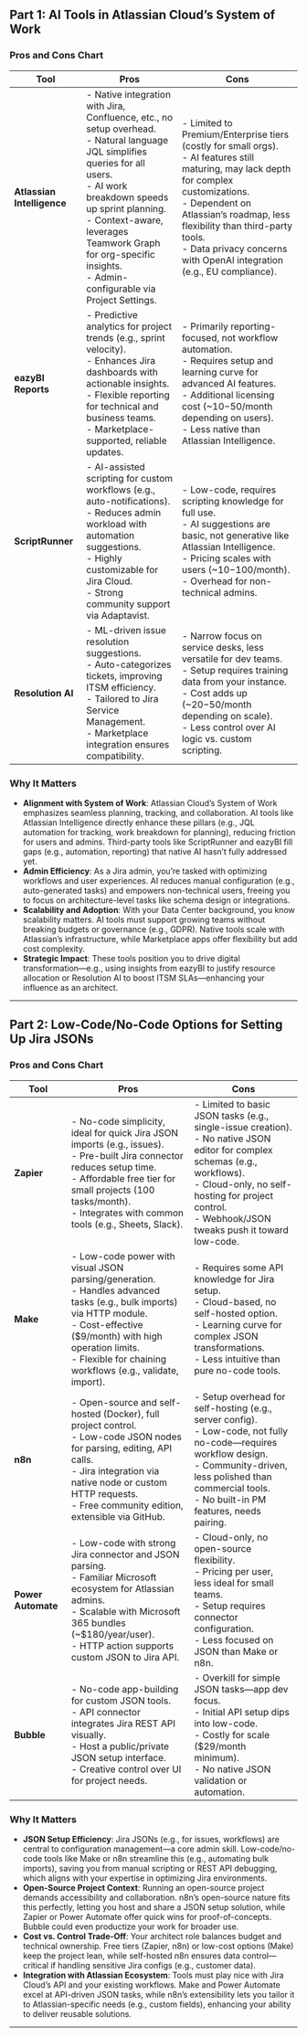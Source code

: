 ## Part 1: AI Tools in Atlassian Cloud’s System of Work

### Pros and Cons Chart

| **Tool**                | **Pros**                                                                                       | **Cons**                                                                                      |
|--------------------------|-----------------------------------------------------------------------------------------------|----------------------------------------------------------------------------------------------|
| **Atlassian Intelligence** | - Native integration with Jira, Confluence, etc., no setup overhead.<br>- Natural language JQL simplifies queries for all users.<br>- AI work breakdown speeds up sprint planning.<br>- Context-aware, leverages Teamwork Graph for org-specific insights.<br>- Admin-configurable via Project Settings. | - Limited to Premium/Enterprise tiers (costly for small orgs).<br>- AI features still maturing, may lack depth for complex customizations.<br>- Dependent on Atlassian’s roadmap, less flexibility than third-party tools.<br>- Data privacy concerns with OpenAI integration (e.g., EU compliance). |
| **eazyBI Reports**       | - Predictive analytics for project trends (e.g., sprint velocity).<br>- Enhances Jira dashboards with actionable insights.<br>- Flexible reporting for technical and business teams.<br>- Marketplace-supported, reliable updates. | - Primarily reporting-focused, not workflow automation.<br>- Requires setup and learning curve for advanced AI features.<br>- Additional licensing cost (~$10-$50/month depending on users).<br>- Less native than Atlassian Intelligence. |
| **ScriptRunner**         | - AI-assisted scripting for custom workflows (e.g., auto-notifications).<br>- Reduces admin workload with automation suggestions.<br>- Highly customizable for Jira Cloud.<br>- Strong community support via Adaptavist. | - Low-code, requires scripting knowledge for full use.<br>- AI suggestions are basic, not generative like Atlassian Intelligence.<br>- Pricing scales with users (~$10-$100/month).<br>- Overhead for non-technical admins. |
| **Resolution AI**        | - ML-driven issue resolution suggestions.<br>- Auto-categorizes tickets, improving ITSM efficiency.<br>- Tailored to Jira Service Management.<br>- Marketplace integration ensures compatibility. | - Narrow focus on service desks, less versatile for dev teams.<br>- Setup requires training data from your instance.<br>- Cost adds up (~$20-$50/month depending on scale).<br>- Less control over AI logic vs. custom scripting. |

### Why It Matters
- **Alignment with System of Work**: Atlassian Cloud’s System of Work emphasizes seamless planning, tracking, and collaboration. AI tools like Atlassian Intelligence directly enhance these pillars (e.g., JQL automation for tracking, work breakdown for planning), reducing friction for users and admins. Third-party tools like ScriptRunner and eazyBI fill gaps (e.g., automation, reporting) that native AI hasn’t fully addressed yet.
- **Admin Efficiency**: As a Jira admin, you’re tasked with optimizing workflows and user experiences. AI reduces manual configuration (e.g., auto-generated tasks) and empowers non-technical users, freeing you to focus on architecture-level tasks like schema design or integrations.
- **Scalability and Adoption**: With your Data Center background, you know scalability matters. AI tools must support growing teams without breaking budgets or governance (e.g., GDPR). Native tools scale with Atlassian’s infrastructure, while Marketplace apps offer flexibility but add cost complexity.
- **Strategic Impact**: These tools position you to drive digital transformation—e.g., using insights from eazyBI to justify resource allocation or Resolution AI to boost ITSM SLAs—enhancing your influence as an architect.

---

## Part 2: Low-Code/No-Code Options for Setting Up Jira JSONs

### Pros and Cons Chart

| **Tool**         | **Pros**                                                                                       | **Cons**                                                                                      |
|-------------------|-----------------------------------------------------------------------------------------------|----------------------------------------------------------------------------------------------|
| **Zapier**        | - No-code simplicity, ideal for quick Jira JSON imports (e.g., issues).<br>- Pre-built Jira connector reduces setup time.<br>- Affordable free tier for small projects (100 tasks/month).<br>- Integrates with common tools (e.g., Sheets, Slack). | - Limited to basic JSON tasks (e.g., single-issue creation).<br>- No native JSON editor for complex schemas (e.g., workflows).<br>- Cloud-only, no self-hosting for project control.<br>- Webhook/JSON tweaks push it toward low-code. |
| **Make**          | - Low-code power with visual JSON parsing/generation.<br>- Handles advanced tasks (e.g., bulk imports) via HTTP module.<br>- Cost-effective ($9/month) with high operation limits.<br>- Flexible for chaining workflows (e.g., validate, import). | - Requires some API knowledge for Jira setup.<br>- Cloud-based, no self-hosted option.<br>- Learning curve for complex JSON transformations.<br>- Less intuitive than pure no-code tools. |
| **n8n**           | - Open-source and self-hosted (Docker), full project control.<br>- Low-code JSON nodes for parsing, editing, API calls.<br>- Jira integration via native node or custom HTTP requests.<br>- Free community edition, extensible via GitHub. | - Setup overhead for self-hosting (e.g., server config).<br>- Low-code, not fully no-code—requires workflow design.<br>- Community-driven, less polished than commercial tools.<br>- No built-in PM features, needs pairing. |
| **Power Automate**| - Low-code with strong Jira connector and JSON parsing.<br>- Familiar Microsoft ecosystem for Atlassian admins.<br>- Scalable with Microsoft 365 bundles (~$180/year/user).<br>- HTTP action supports custom JSON to Jira API. | - Cloud-only, no open-source flexibility.<br>- Pricing per user, less ideal for small teams.<br>- Setup requires connector configuration.<br>- Less focused on JSON than Make or n8n. |
| **Bubble**        | - No-code app-building for custom JSON tools.<br>- API connector integrates Jira REST API visually.<br>- Host a public/private JSON setup interface.<br>- Creative control over UI for project needs. | - Overkill for simple JSON tasks—app dev focus.<br>- Initial API setup dips into low-code.<br>- Costly for scale ($29/month minimum).<br>- No native JSON validation or automation. |

### Why It Matters
- **JSON Setup Efficiency**: Jira JSONs (e.g., for issues, workflows) are central to configuration management—a core admin skill. Low-code/no-code tools like Make or n8n streamline this (e.g., automating bulk imports), saving you from manual scripting or REST API debugging, which aligns with your expertise in optimizing Jira environments.
- **Open-Source Project Context**: Running an open-source project demands accessibility and collaboration. n8n’s open-source nature fits this perfectly, letting you host and share a JSON setup solution, while Zapier or Power Automate offer quick wins for proof-of-concepts. Bubble could even productize your work for broader use.
- **Cost vs. Control Trade-Off**: Your architect role balances budget and technical ownership. Free tiers (Zapier, n8n) or low-cost options (Make) keep the project lean, while self-hosted n8n ensures data control—critical if handling sensitive Jira configs (e.g., customer data).
- **Integration with Atlassian Ecosystem**: Tools must play nice with Jira Cloud’s API and your existing workflows. Make and Power Automate excel at API-driven JSON tasks, while n8n’s extensibility lets you tailor it to Atlassian-specific needs (e.g., custom fields), enhancing your ability to deliver reusable solutions.

---


